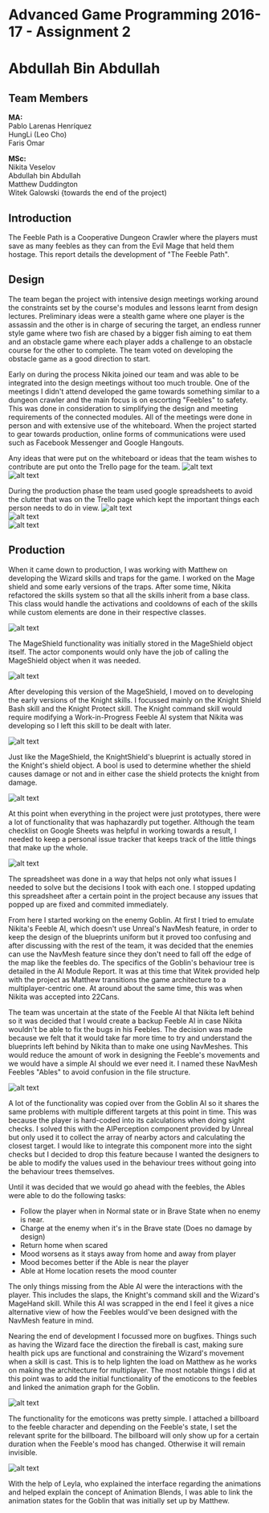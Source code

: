 # Advanced Game Programming 2016-17 - Assignment 2
# Abdullah Bin Abdullah

## Team Members
**MA:**   
Pablo Larenas Henríquez  
HungLi (Leo Cho)  
Faris Omar  

**MSc:**  
Nikita Veselov  
Abdullah bin Abdullah  
Matthew Duddington  
Witek Galowski {towards the end of the project)

## Introduction

The Feeble Path is a Cooperative Dungeon Crawler where the players must save as many feebles as they can from the Evil Mage that held them hostage. This report details the development of "The Feeble Path".

## Design
The team began the project with intensive design meetings working around the constraints set by the course's modules and lessons learnt from design lectures. Preliminary ideas were a stealth game where one player is the assassin and the other is in charge of securing the target, an endless runner style game where two fish are chased by a bigger fish aiming to eat them and an obstacle game where each player adds a challenge to an obstacle course for the other to complete. The team voted on developing the obstacle game as a good direction to start.

Early on during the process Nikita joined our team and was able to be integrated into the design meetings without too much trouble. One of the meetings I didn't attend developed the game towards something similar to a dungeon crawler and the main focus is on escorting "Feebles" to safety. This was done in consideration to simplifying the design and meeting requirements of the connected modules. All of the meetings were done in person and with extensive use of the whiteboard. When the project started to gear towards production, online forms of communications were used such as Facebook Messenger and Google Hangouts. 

Any ideas that were put on the whiteboard or ideas that the team wishes to contribute are put onto the Trello page for the team.
![alt text](Images/Comms_Trello2.png "Trello and Google Spreadsheet communication lists Feb - April 2017")  
![alt text](Images/Comms_Trello1.png "Trello and Google Spreadsheet communication lists Feb - April 2017")

During the production phase the team used google spreadsheets to avoid the clutter that was on the Trello page which kept the important things each person needs to do in view.
![alt text](Images/Comms_Google2.png "Trello and Google Spreadsheet communication lists Feb - April 2017")  
![alt text](Images/Comms_Google3.png "Trello and Google Spreadsheet communication lists Feb - April 2017")  
![alt text](Images/Comms_Google4.png "Trello and Google Spreadsheet communication lists Feb - April 2017")  

## Production
When it came down to production, I was working with Matthew on developing the Wizard skills and traps for the game. I worked on the Mage shield and some early versions of the traps. After some time, Nikita refactored the skills system so that all the skills inherit from a base class. This class would handle the activations and cooldowns of each of the skills while custom elements are done in their respective classes.

![alt text](Images/Early_MageShield_blueprint.PNG "Early MageShield blueprint")

The MageShield functionality was initially stored in the MageShield object itself. The actor components would only have the job of calling the MageShield object when it was needed.

![alt text](Images/Early_MageShield_implementation.PNG "Early MageShield implementation")

After developing this version of the MageShield, I moved on to developing the early versions of the Knight skills. I focussed mainly on the Knight Shield Bash skill and the Knight Protect skill. The Knight command skill would require modifying a Work-in-Progress Feeble AI system that Nikita was developing so I left this skill to be dealt with later. 

![alt text](Images/Early_KnightShield_blueprint.PNG "Early KnightShield blueprint")

Just like the MageShield, the KnightShield's blueprint is actually stored in the Knight's shield object. A bool is used to determine whether the shield causes damage or not and in either case the shield protects the knight from damage.

![alt text](Images/Early_KnightShield_implementation.PNG "Early KnightShield implementation")

At this point when everything in the project were just prototypes, there were a lot of functionality that was haphazardly put together. Although the team checklist on Google Sheets was helpful in working towards a result, I needed to keep a personal issue tracker that keeps track of the little things that make up the whole.

![alt text](Images/Personal_Issue_Tracker.PNG "Personal Issue tracker")

The spreadsheet was done in a way that helps not only what issues I needed to solve but the decisions I took with each one. I stopped updating this spreadsheet after a certain point in the project because any issues that popped up are fixed and commited immediately.

From here I started working on the enemy Goblin. At first I tried to emulate Nikita's Feeble AI, which doesn't use Unreal's NavMesh feature, in order to keep the design of the blueprints uniform but it proved too confusing and after discussing with the rest of the team, it was decided that the enemies can use the NavMesh feature since they don't need to fall off the edge of the map like the feebles do. The specifics of the Goblin's behaviour tree is detailed in the AI Module Report. It was at this time that Witek provided help with the project as Matthew transitions the game architecture to a multiplayer-centric one. At around about the same time, this was when Nikita was accepted into 22Cans. 

The team was uncertain at the state of the Feeble AI that Nikita left behind so it was decided that I would create a backup Feeble AI in case Nikita wouldn't be able to fix the bugs in his Feebles. The decision was made because we felt that it would take far more time to try and understand the blueprints left behind by Nikita than to make one using NavMeshes. This would reduce the amount of work in designing the Feeble's movements and we would have a simple AI should we ever need it. I named these NavMesh Feebles "Ables" to avoid confusion in the file structure.

![alt text](Images/AblesBehaviourTree.PNG "Ables Behaviour Tree")

A lot of the functionality was copied over from the Goblin AI so it shares the same problems with multiple different targets at this point in time. This was because the player is hard-coded into its calculations when doing sight checks. I solved this with the AIPerception component provided by Unreal but only used it to collect the array of nearby actors and calculating the closest target. I would like to integrate this component more into the sight checks but I decided to drop this feature because I wanted the designers to be able to modify the values used in the behaviour trees without going into the behaviour trees themselves.

Until it was decided that we would go ahead with the feebles, the Ables were able to do the following tasks:
  * Follow the player when in Normal state or in Brave State when no enemy is near.
  * Charge at the enemy when it's in the Brave state (Does no damage by design)
  * Return home when scared
  * Mood worsens as it stays away from home and away from player
  * Mood becomes better if the Able is near the player
  * Able at Home location resets the mood counter

The only things missing from the Able AI were the interactions with the player. This includes the slaps, the Knight's command skill and the Wizard's MageHand skill. While this AI was scrapped in the end I feel it gives a nice alternative view of how the Feebles would've been designed with the NavMesh feature in mind.

Nearing the end of development I focussed more on bugfixes. Things such as having the Wizard face the direction the fireball is cast, making sure health pick ups are functional and constraining the Wizard's movement when a skill is cast. This is to help lighten the load on Matthew as he works on making the architecture for multiplayer. The most notable things I did at this point was to add the initial functionality of the emoticons to the feebles and linked the animation graph for the Goblin. 

![alt text](Images/Feeble_Emoticons_blueprint.PNG "Feeble Emoticons blueprint")

The functionality for the emoticons was pretty simple. I attached a billboard to the feeble character and depending on the Feeble's state, I set the relevant sprite for the billboard. The billboard will only show up for a certain duration when the Feeble's mood has changed. Otherwise it will remain invisible.

![alt text](Images/Goblin_Animation_Graph.PNG "Goblin Animation Graph")

With the help of Leyla, who explained the interface regarding the animations and helped explain the concept of Animation Blends, I was able to link the animation states for the Goblin that was initially set up by Matthew.
